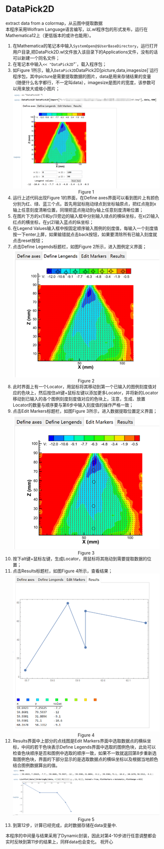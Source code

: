 # DataPick2D
extract data from a colormap，从云图中提取数据  
本程序采用Wolfram Language语言编写，以.wl程序包的形式发布，运行在Mathematica12上（更低版本的或许也能用）。  
1. 在Mathematica的笔记本中输入`SystemOpen@$UserBaseDirectory`，运行打开用户目录,把DataPick2D.wl文件放入该目录下的Applications文件，没有的话可以新建一个同名文件；
2. 在笔记本中输入`<< "DataPick2D`"`，载入程序包；
3. 如Figure 1所示，输入`DataPick2D`DataPick2D[picture,data,imagesize]`运行程序包，其中picture是需要提取数据的图片，data是用来存储结果的变量（随便什么名字都行，不一定叫data），imagesize是图片的宽度，该参数可以用来放大或缩小图片；
![Figure 1](https://github.com/Pu240/DataPick2D/blob/main/tutorial_pictures/%E5%BE%AE%E4%BF%A1%E6%88%AA%E5%9B%BE_20220316112929.png)  
                                             <center> Figure 1</center>
4. 运行上述代码出现Figure 1的界面，在Define axes界面可以看到图片上有颜色分别为红、绿、蓝三个点。首先用鼠标拖动绿点到坐标轴原点，把红点拖到x轴上任意刻度清晰位置，同理把蓝点拖动到y轴上任意刻度清晰位置；
5. 在图片下方的x(1)和y(1)旁边的输入框中分别输入绿点的横纵坐标，在x(2)输入红点的横坐标，在y(2)输入蓝点的纵坐标；
6. 在Legend Values输入框中按固定顺序输入图例的刻度值，每输入一个刻度值按一下enter上屏，如果输错就点击back按钮，如果要清除所有已输入刻度就点击reset按钮；
7. 点击Define Legends标题栏，如图Figure 2所示，进入图例定义界面；
![Figure 2](https://github.com/Pu240/DataPick2D/blob/main/tutorial_pictures/%E5%BE%AE%E4%BF%A1%E6%88%AA%E5%9B%BE_20220316115815.png)  
                                              <center>Figure 2</center>  
8. 此时界面上有一个Locator，用鼠标将其移动到第一个已输入的图例刻度值对应的色块上，然后按住alt键+鼠标左键以添加更多Locator，并将新的Locator移动到已输入的各个图例刻度刻度值对应的色块上，注意，生成、放置Locator的数量与顺序要与第6步中输入刻度值的操作严格一致；
9.  点击Edit Markers标题栏，如图Figure 3所示，进入数据提取位置定义界面；  
![Figure 3](https://github.com/Pu240/DataPick2D/blob/main/tutorial_pictures/%E5%BE%AE%E4%BF%A1%E6%88%AA%E5%9B%BE_20220316120847.png)  
                                              <center>Figure 3</center>   
10.  按下alt键+鼠标左键，生成Locator，用鼠标将其拖动到需要提取数据的位置；
11.  点击Results标题栏，如图Figure 4所示，查看结果；
![Figure 4](https://github.com/Pu240/DataPick2D/blob/main/tutorial_pictures/%E5%BE%AE%E4%BF%A1%E6%88%AA%E5%9B%BE_20220316121413.png)  
                                              <center>Figure 4</center>  
12.  Results界面中上部分的点线图是Edit Markers界面中选取数据点的横纵坐标，中间的若干色块表示Define Legends界面中选取的图例色块，此处可以检查色块顺序是否和图例中选取的顺序一致，如果不一致就返回第8步重新选取图例色块，界面的下部分显示的是选取数据点的横纵坐标以及根据当地颜色结合图例数据算出的值。
![Figure 5](https://github.com/Pu240/DataPick2D/blob/main/tutorial_pictures/%E5%BE%AE%E4%BF%A1%E6%88%AA%E5%9B%BE_20220316122736.png)  
                                              <center>Figure 5</center>  
14.  到第12步，计算已经完成，此时数据存储在data变量中.

本程序的中间量与结果采用了Dynamic封装，因此对第4-10步进行任意调整都会实时反映到第11步的结果上，同样data也会变化。
祝开心
